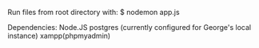 Run files from root directory with:
$ nodemon app.js

Dependencies:
Node.JS
postgres (currently configured for George's local instance)
xampp(phpmyadmin)
